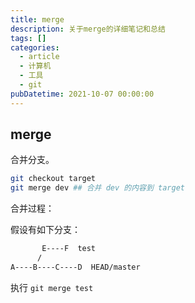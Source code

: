 ```yaml
---
title: merge
description: 关于merge的详细笔记和总结
tags: []
categories:
  - article
  - 计算机
  - 工具
  - git
pubDatetime: 2021-10-07 00:00:00
---
```


## merge

合并分支。

```bash
git checkout target
git merge dev ## 合并 dev 的内容到 target
```

合并过程：

假设有如下分支：

```bash
       E----F  test
      /
A----B----C----D  HEAD/master
```

执行 `git merge test`
